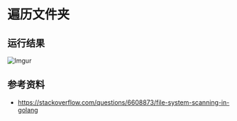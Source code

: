 # 遍历文件夹

## 运行结果
![Imgur](https://i.imgur.com/nYRbCcM.png)

## 参考资料
 - https://stackoverflow.com/questions/6608873/file-system-scanning-in-golang
